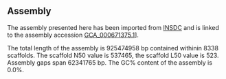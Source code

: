 **Assembly**
--------

The assembly presented here has been imported from [INSDC](http://www.insdc.org) and is linked to the assembly accession [GCA\_000671375.1](http://www.ebi.ac.uk/ena/data/view/GCA_000671375.1)].

The total length of the assembly is 925474958 bp contained withinin 8338 scaffolds.
The scaffold N50 value is 537465, the scaffold L50 value is 523.
Assembly gaps span 62341765 bp. The GC% content of the assembly is 0.0%.
